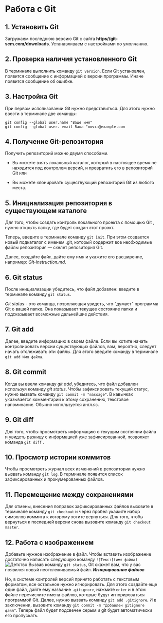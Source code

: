 # Работа с Git
## 1. Установить Git
Загружаем последнюю версию Git с сайта **https//git-scm.com/downloads**.
Устанавливаем с настройками по умолчанию.
## 2. Проверка наличия установленного Git
В терминале выполнить команду `git version`. Если Git установлен, появится сообщение с информацией о версии программы. Иначе появится сообщение об ошибке.
## 3. Настройка Git
При первом использовании Git нужно представиться. Для этого нужно ввести в терминале две команды:
```
git config --global user.name "Ваше имя"
git config --global user. email Ваша "почта@example.com
```
## 4. Получение Git-репозитория
Получить репозиторий можно двумя способами.
* Вы можете взять локальный каталог, который в настоящее время не находится под контролем версий, и превратить его в репозиторий Git или

* Вы можете клонировать существующий репозиторий Git из любого места.

## 5. Инициализация репозитория в существующем каталоге
Для того, чтобы создать контроль локального проекта с помощью Git , нужно открыть папку, где будет создан этот проэкт. 

Теперь, введите в терминале команду `git init`. При этом создается новый подкаталог с именем .git, который содержит все необходимые файлы репозитория — скелет репозитория Git.

 Далее, создайте файл, дайте ему имя и укажите его расширение, например: *Git-Instruction.md*. 
 ## 6. Git status
 После инициализации убедитесь, что файл добавлен: введите в терминале команду `git status`.

 *Git status* - это команда, позволяющая увидеть, что "думает" программа Git о вашей папке. Она показывает текущее состояние папки и подсказывает возможные дальнейшие действия.
 ## 7. Git add
 Далее, введите информацию в своем файле. Если вы хотите начать контролировать версии существующих файлов, вам, вероятно, следует начать отслеживать эти файлы. Для этого введите команду в терминале `git add Имя файла`.
 ## 8. Git commit
 Когда вы ввели команду *git add*, убедитесь, что файл добавлен используя команду *git status*. Чтобы зафиксировать текущий статус, нужно вызвать команду `git commit -m "massage"`. В кавычках указывается комментарий к этому сохранению, текстовое напоминание. Обычно используется англ.яз.
 ## 9. Git diff
 Для того, чтобы просмотреть информацию о текущим состоянии файла и увидеть разницу с информацией уже зафиксированной, позволяет команда `git diff` .
 ## 10. Просмотр истории коммитов 
 Чтобы просмотреть журнал всех изменений в репозитории нужно вызвать команду `git log`. В терминале появится список зафиксированных и пронумерованных файлов.
 ## 11. Перемещение между сохранениями
Для отмены, внесения поправок зафиксированных файлов вызовите в терминале команду  `git checkout` и через пробел укажите набор символов коммита к которому хотите вернуться. Для того, чтобы вернуться к последней версии снова вызовите команду `git checkout master`.
## 12. Работа с изображением
Добавьте нужное изображение в файл. Чтобы вставить изображение достаточно написать следующую команду `![Текст](имя файла)` ![Детство](hccf5BPXW74.jpg) Вызвав команду `git status`, Git скажет вам, что у вас появился новый неотслеживаемый файл. 
__*Игнорирование файлов*__

Но, в системе контролей версий принято работать с текстовым форматом, все остальное нужно игнорировать. Для этого создайте еще один файл, дайте ему название `.gitignore`, нажмите `enter` и в этом файле перечислите имена файлов, которые будут игнорироваться программой Git. Далее, нужно вызвать команду `git add .gitignore`. И в заключении, вызовите команду  `git commit -m "Добавлен gitignore файл"`. Теперь файл будет подсвечен серым и git будет автоматически его пропускать.
